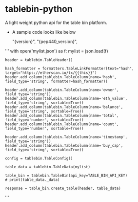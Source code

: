 # tablebin-python
A light weight python api for the table bin platform. 

* A sample code looks like below 


    "{version}",
    "{pep440_version}",

'''
    with open('mylist.json') as f: 
        mylist = json.load(f)

    header = tablebin.TableHeader()

    hash_formatter = formatters.TableLinkFormatter(text="hash", target="https://etherscan.io/tx/{{this}}")
    header.add_column(tablebin.TableColumn(name='hash', field_type='string', formatter=hash_formatter))

    header.add_column(tablebin.TableColumn(name='owner', field_type='string'))
    header.add_column(tablebin.TableColumn(name='eth_value', field_type='string', sortable=True))
    header.add_column(tablebin.TableColumn(name='balance', field_type='string', sortable=True))
    header.add_column(tablebin.TableColumn(name='total', field_type='number', sortable=True))
    header.add_column(tablebin.TableColumn(name='count', field_type='number', sortable=True))

    header.add_column(tablebin.TableColumn(name='timestamp', field_type='string'))
    header.add_column(tablebin.TableColumn(name='buy_cap', field_type='string', sortable=True))

    config = tablebin.TableConfig()

    table_data = tablebin.TableData(mylist)

    table_bin = tablebin.TableBin(api_key=TABLE_BIN_API_KEY)
    # print(table_data._data)

    response = table_bin.create_table(header, table_data)
'''
